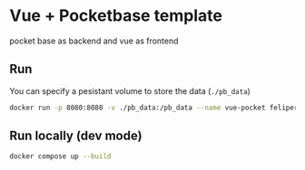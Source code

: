 # Vue + Pocketbase template

pocket base as backend and vue as frontend

## Run

You can specify a pesistant volume to store the data (`./pb_data`)

```bash
docker run -p 8080:8080 -v ./pb_data:/pb_data --name vue-pocket felipereyel/vue-pocketbase
```

## Run locally (dev mode)

```bash
docker compose up --build
```
